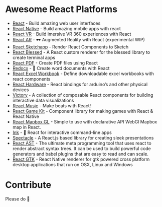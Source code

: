 # Awesome React Platforms

* [React](https://facebook.github.io/react/) - Build amazing web user interfaces
* [React Native](https://facebook.github.io/react-native/) - Build amazing mobile apps with react
* [React VR](https://facebook.github.io/react-vr//) - Build imersive VR 360 experiences with React
* [React AR](https://github.com/nitin42/React-AR) - 🕶️ Augmented Reality with React (experimental WIP)
* [React Sketchapp](http://airbnb.io/react-sketchapp/) - Render React Components to Sketch
* [React Blessed](https://github.com/Yomguithereal/react-blessed) - A React custom renderer for the blessed library to create terminal apps
* [React PDF](https://github.com/diegomura/react-pdf) - Create PDF files using React
* [Redocx](https://github.com/nitin42/redocx) - 📄 Create word documents with React
* [React Excel Workbook](https://github.com/ClearC2/react-excel-workbook) - Define downloadable excel workbooks with react components
* [React Hardware](http://iamdustan.com/react-hardware/) - React bindings for arduino’s and other physical devices
* [Victory](https://github.com/FormidableLabs/victory) - A collection of composable React components for building interactive data visualizations
* [React Music](https://github.com/FormidableLabs/react-music) - Make beats with React! 
* [React Game Kit](https://github.com/FormidableLabs/react-game-kit) - Component library for making games with React & React Native
* [React Mapbox GL](http://alex3165.github.io/react-mapbox-gl/) - Simple to use with declarative API WebGl Mapbox map in React.
* [Ink](https://github.com/vadimdemedes/ink) - 🌈 React for interactive command-line apps
* [Spectacle](http://formidable.com/open-source/spectacle/) - A React.js based library for creating sleek presentations
* [React AST](https://github.com/codejamninja/react-ast) - The ultimate meta programming tool that uses react to render abstract syntax trees. It can be used to build powerful code generators and babel plugins that are easy to read and can scale.
* [React GTK](https://github.com/codejamninja/react-gtk) - React Native renderer for gtk powered cross platform desktop applications that run on OSX, Linux and Windows

# Contribute

Please do 🎉

